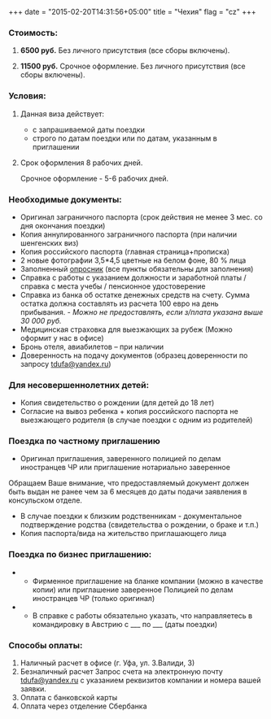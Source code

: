 +++
date = "2015-02-20T14:31:56+05:00"
title = "Чехия"
flag = "cz"
+++
### Стоимость:
 1) **6500 руб.** Без личного присутствия (все сборы включены).
 
 2) **11500 руб.** Срочное оформление. Без личного присутствия (все сборы включены).
 
### Условия:

1. Данная виза действует:
   * с запрашиваемой даты поездки
   * строго по датам поездки или по датам, указанным в приглашении
2. Срок оформления 8 рабочих дней.
 
   Срочное оформление - 5-6 рабочих дней.

 
### Необходимые документы:

* Оригинал заграничного паспорта (срок действия не менее 3 мес. со дня окончания поездки)
* Копия аннулированного заграничного паспорта (при наличии шенгенских виз)
* Копия российского паспорта (главная страница+прописка)
* 2 новые фотографии 3,5*4,5 цветные на белом фоне, 80 % лица
* Заполненный [опросник](/forms/Opros-Shengen.docx) (все пункты обязательны для заполнения)
* Справка с работы с указанием должности и заработной платы /справка с места учебы / пенсионное удостоверение
* Справка из банка об остатке денежных средств на счету. Сумма остатка должна составлять из расчета 100 евро на день прибывания. - *Можно не предоставлять, если з/плата указана выше 30 000 руб.*
* Медицинская страховка для выезжающих за рубеж (Можно оформит у нас в офисе)
* Бронь отеля, авиабилетов – при наличии
* Доверенность на подачу документов (образец доверенности по запросу [tdufa@yandex.ru](mailto:tdufa@yandex.ru))

### Для несовершеннолетних детей:
* Копия свидетельство о рождении (для детей до 18 лет)
* Согласие на вывоз ребенка + копия российского паспорта не выезжающего родителя (в случае поездки с одним из родителей)



### Поездка по частному приглашению
*  Оригинал приглашения, заверенного полицией по делам иностранцев ЧР или приглашение нотариально заверенное

Обращаем Ваше внимание, что предоставляемый документ должен быть выдан не ранее чем за 6 месяцев до даты подачи заявления в консульском отделе.

* В случае поездки к близким родственникам - документальное подтверждение родства (свидетельства о рождении, о браке и т.п.)
* Копия паспорта/вида на жительство приглашающего лица

### Поездка по бизнес приглашению:

* - Фирменное приглашение на бланке компании (можно в качестве копии) или приглашение заверенное Полицией по делам иностранцев ЧР (только оригинал) 
* * В справке с работы обязательно указать, что направляетесь в командировку в Австрию с ___ по ___ (даты поездки)


### Способы оплаты:

1. Наличный расчет в офисе (г. Уфа, ул. З.Валиди, 3)
2. Безналичный расчет
Запрос счета на электронную почту tdufa@yandex.ru  с указанием реквизитов компании и номера вашей заявки.
3. Оплата с банковской карты
4. Оплата через отделение Сбербанка
